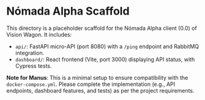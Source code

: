 # Nómada Alpha Scaffold

This directory is a placeholder scaffold for the Nómada Alpha client (0.0) of Vision Wagon. It includes:

- `api/`: FastAPI micro-API (port 8080) with a `/ping` endpoint and RabbitMQ integration.
- `dashboard/`: React frontend (Vite, port 3000) displaying API status, with Cypress tests.

**Note for Manus**: This is a minimal setup to ensure compatibility with the `docker-compose.yml`. Please complete the implementation (e.g., API endpoints, dashboard features, and tests) as per the project requirements.

